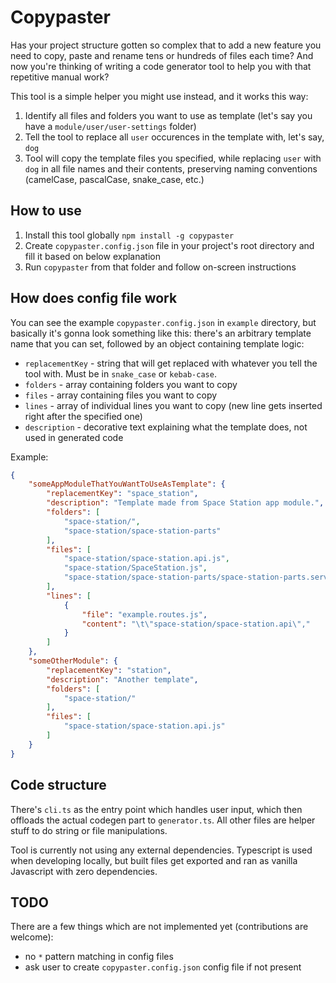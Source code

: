 # Copypaster

Has your project structure gotten so complex that to add a new feature you need to copy, paste and rename tens or hundreds of files each time? And now you're thinking of writing a code generator tool to help you with that repetitive manual work?  

This tool is a simple helper you might use instead, and it works this way:
1. Identify all files and folders you want to use as template (let's say you have a  `module/user/user-settings` folder)
2. Tell the tool to replace all `user` occurences in the template with, let's say, `dog`
3. Tool will copy the template files you specified, while replacing `user` with `dog` in all file names and their contents, preserving naming conventions (camelCase, pascalCase, snake_case, etc.)

## How to use

1. Install this tool globally `npm install -g copypaster`
2. Create `copypaster.config.json` file in your project's root directory and fill it based on below explanation
3. Run `copypaster` from that folder and follow on-screen instructions

## How does config file work

You can see the example `copypaster.config.json` in `example` directory, but basically it's gonna look something like this: there's an arbitrary template name that you can set, followed by an object containing template logic:
- `replacementKey` - string that will get replaced with whatever you tell the tool with. Must be in `snake_case` or `kebab-case`.
- `folders` - array containing folders you want to copy
- `files` - array containing files you want to copy
- `lines` - array of individual lines you want to copy (new line gets inserted right after the specified one)
- `description` - decorative text explaining what the template does, not used in generated code

Example: 

```json
{
    "someAppModuleThatYouWantToUseAsTemplate": {
        "replacementKey": "space_station",
        "description": "Template made from Space Station app module.",
        "folders": [
            "space-station/",
            "space-station/space-station-parts"
        ],
        "files": [
            "space-station/space-station.api.js",
            "space-station/SpaceStation.js",
            "space-station/space-station-parts/space-station-parts.service.js"
        ],
        "lines": [
            {
                "file": "example.routes.js",
                "content": "\t\"space-station/space-station.api\","
            }
        ]
    },
    "someOtherModule": {
        "replacementKey": "station",
        "description": "Another template",
        "folders": [
            "space-station/"
        ],
        "files": [
            "space-station/space-station.api.js"
        ]
    }
}
```

## Code structure

There's `cli.ts` as the entry point which handles user input, which then offloads the actual codegen part to `generator.ts`. All other files are helper stuff to do string or file manipulations.

Tool is currently not using any external dependencies. Typescript is used when developing locally, but built files get exported and ran as vanilla Javascript with zero dependencies.

## TODO
There are a few things which are not implemented yet (contributions are welcome):
- no `*` pattern matching in config files
- ask user to create `copypaster.config.json` config file if not present